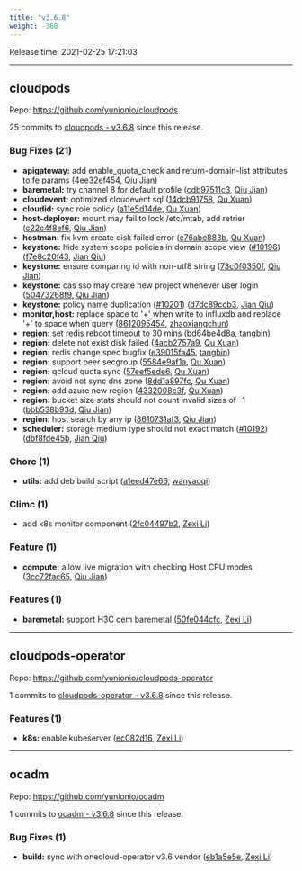 ```yaml
---
title: "v3.6.8"
weight: -368
---
```


Release time: 2021-02-25 17:21:03

---
## cloudpods

Repo: https://github.com/yunionio/cloudpods

25 commits to [cloudpods - v3.6.8] since this release.

### Bug Fixes (21)
- **apigateway:** add enable_quota_check and return-domain-list attributes to fe params ([4ee32ef454](https://github.com/yunionio/cloudpods/commit/4ee32ef4547503baca1ac51673659bbf5d0059b9), [Qiu Jian](mailto:qiujian@yunionyun.com))
- **baremetal:** try channel 8 for default profile ([cdb97511c3](https://github.com/yunionio/cloudpods/commit/cdb97511c3a0d53017b2a026ae80b33e9076e134), [Qiu Jian](mailto:qiujian@yunionyun.com))
- **cloudevent:** optimized cloudevent sql ([14dcb91758](https://github.com/yunionio/cloudpods/commit/14dcb91758771489ab80cb0a90d5f28930472b44), [Qu Xuan](mailto:quxuan@yunionyun.com))
- **cloudid:** sync role policy ([a11e5d14de](https://github.com/yunionio/cloudpods/commit/a11e5d14de86d83c010d3dd3c59287796822b754), [Qu Xuan](mailto:quxuan@yunionyun.com))
- **host-deployer:** mount may fail to lock /etc/mtab, add retrier ([c22c4f8ef6](https://github.com/yunionio/cloudpods/commit/c22c4f8ef69e4c08f79802e3f1a3a8269be89938), [Qiu Jian](mailto:qiujian@yunionyun.com))
- **hostman:** fix kvm create disk failed error ([e76abe883b](https://github.com/yunionio/cloudpods/commit/e76abe883b8c0aa022c268f1e786556c12ce21c1), [Qu Xuan](mailto:quxuan@yunionyun.com))
- **keystone:** hide system scope policies in domain scope view ([#10196](https://github.com/yunionio/cloudpods/issues/10196)) ([f7e8c20f43](https://github.com/yunionio/cloudpods/commit/f7e8c20f43c59b94e0c1573595fc31f15ee011db), [Jian Qiu](mailto:swordqiu@gmail.com))
- **keystone:** ensure comparing id with non-utf8 string ([73c0f0350f](https://github.com/yunionio/cloudpods/commit/73c0f0350f975611df18a4fb83ff982020e6bec5), [Qiu Jian](mailto:qiujian@yunionyun.com))
- **keystone:** cas sso may create new project whenever user login ([50473268f9](https://github.com/yunionio/cloudpods/commit/50473268f9fd2942cab024cb19895c21665700d3), [Qiu Jian](mailto:qiujian@yunionyun.com))
- **keystone:** policy name duplication ([#10201](https://github.com/yunionio/cloudpods/issues/10201)) ([d7dc89ccb3](https://github.com/yunionio/cloudpods/commit/d7dc89ccb3e00532f3bca869c95887f643800510), [Jian Qiu](mailto:swordqiu@gmail.com))
- **monitor,host:** replace space to '+' when write to influxdb and replace '+' to space when query ([8612095454](https://github.com/yunionio/cloudpods/commit/861209545495e7f345b1ba8c9b2cc5cd27d0eb1a), [zhaoxiangchun](mailto:1422928955@qq.com))
- **region:** set redis reboot timeout to 30 mins ([bd64be4d8a](https://github.com/yunionio/cloudpods/commit/bd64be4d8a5bae2378ca13c937b6adea8b4686e1), [tangbin](mailto:tangbin@yunion.cn))
- **region:** delete not exist disk failed ([4acb2757a9](https://github.com/yunionio/cloudpods/commit/4acb2757a9b9a720c7d1544eaf71cc20be9242a6), [Qu Xuan](mailto:quxuan@yunionyun.com))
- **region:** redis change spec bugfix ([e39015fa45](https://github.com/yunionio/cloudpods/commit/e39015fa4591b348797ccdec7bf7dd829c4ad05e), [tangbin](mailto:tangbin@yunion.cn))
- **region:** support peer secgroup ([5584e9af1a](https://github.com/yunionio/cloudpods/commit/5584e9af1af76fe8b0b631c216d97889d9620698), [Qu Xuan](mailto:quxuan@yunionyun.com))
- **region:** qcloud quota sync ([57eef5ede6](https://github.com/yunionio/cloudpods/commit/57eef5ede6e76da6df77da3767e3e02f2f69e396), [Qu Xuan](mailto:quxuan@yunionyun.com))
- **region:** avoid not sync dns zone ([8dd1a897fc](https://github.com/yunionio/cloudpods/commit/8dd1a897fca2d472927fb122ddada824cb6edf99), [Qu Xuan](mailto:quxuan@yunionyun.com))
- **region:** add azure new region ([4332008c3f](https://github.com/yunionio/cloudpods/commit/4332008c3f53a57a6ebc3f332c9e7dc9f9673abf), [Qu Xuan](mailto:quxuan@yunionyun.com))
- **region:** bucket size stats should not count invalid sizes of -1 ([bbb538b93d](https://github.com/yunionio/cloudpods/commit/bbb538b93d4d05c05bb7ac354dc70ecea64a7196), [Qiu Jian](mailto:qiujian@yunionyun.com))
- **region:** host search by any ip ([8610731af3](https://github.com/yunionio/cloudpods/commit/8610731af3a14e6301a1b8caf47669f5e28e0ab8), [Qiu Jian](mailto:qiujian@yunionyun.com))
- **scheduler:** storage medium type should not exact match ([#10192](https://github.com/yunionio/cloudpods/issues/10192)) ([dbf8fde45b](https://github.com/yunionio/cloudpods/commit/dbf8fde45bdf47cffc5008795d0110bf489415cb), [Jian Qiu](mailto:swordqiu@gmail.com))

### Chore (1)
- **utils:** add deb build script ([a1eed47e66](https://github.com/yunionio/cloudpods/commit/a1eed47e6636ca1b6179613ae0480175e07e40aa), [wanyaoqi](mailto:wanyaoqi@yunionyun.com))

### Climc (1)
- add k8s monitor component ([2fc04497b2](https://github.com/yunionio/cloudpods/commit/2fc04497b2c82ebae27fe98750d4c827c3c94c56), [Zexi Li](mailto:zexi.li@qq.com))

### Feature (1)
- **compute:** allow live migration with checking Host CPU modes ([3cc72fac65](https://github.com/yunionio/cloudpods/commit/3cc72fac65135d40bb8dc3b37f1b7833d6c4dacb), [Qiu Jian](mailto:qiujian@yunionyun.com))

### Features (1)
- **baremetal:** support H3C oem baremetal ([50fe044cfc](https://github.com/yunionio/cloudpods/commit/50fe044cfc49a409dd268048f30873f5d3933cbf), [Zexi Li](mailto:zexi.li@qq.com))

[cloudpods - v3.6.8]: https://github.com/yunionio/cloudpods/compare/v3.6.7...v3.6.8
---
## cloudpods-operator

Repo: https://github.com/yunionio/cloudpods-operator

1 commits to [cloudpods-operator - v3.6.8] since this release.

### Features (1)
- **k8s:** enable kubeserver ([ec082d16](https://github.com/yunionio/cloudpods-operator/commit/ec082d16b8b5ab6d312deeded0613ab2983225c9), [Zexi Li](mailto:zexi.li@qq.com))

[cloudpods-operator - v3.6.8]: https://github.com/yunionio/cloudpods-operator/compare/v3.6.7...v3.6.8
---
## ocadm

Repo: https://github.com/yunionio/ocadm

1 commits to [ocadm - v3.6.8] since this release.

### Bug Fixes (1)
- **build:** sync with onecloud-operator v3.6 vendor ([eb1a5e5e](https://github.com/yunionio/ocadm/commit/eb1a5e5e4c9dd942934a9c96f2be7aa8a4a6b498), [Zexi Li](mailto:zexi.li@qq.com))

[ocadm - v3.6.8]: https://github.com/yunionio/ocadm/compare/v3.6.7...v3.6.8
